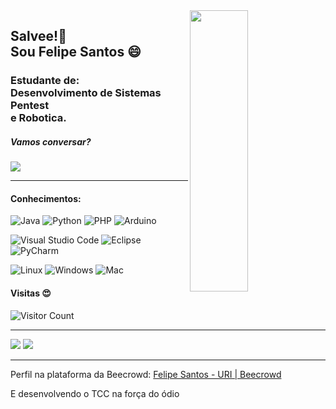 <img align="right" width="43%" height="450" src="https://user-images.githubusercontent.com/72233926/157355899-e3ac56ea-59f2-4e63-8d1d-005bc10ab458.gif">

<h2> 
  Salvee!🤩 <br>
  Sou Felipe Santos 😄
</h2>

<h3>
  Estudante de: <br>
  Desenvolvimento de Sistemas <br> 
  Pentest <br>
  e Robotica. 
</h3>
<h5> Vamos conversar? </h5>

<a href="https://wa.me/5515992019544" target="_blank"> 
<img src="https://img.shields.io/badge/WhatsApp-32CD32?style=for-the-badge&logo=WhatsApp&logoColor=white" target="_blank">
</a>

---

<h4> Conhecimentos: </h4>

![Java](https://img.shields.io/badge/Java-8b4513?style=for-the-badge&logo=java&logoColor=white)
![Python](https://img.shields.io/badge/Python-fde910?style=for-the-badge&logo=python&logoColor=white)
![PHP](https://img.shields.io/badge/PHP-8401b8?style=for-the-badge&logo=php&logoColor=white)
![Arduino](https://img.shields.io/badge/Arduino-24bcc7?style=for-the-badge&logo=Arduino&logoColor=white)

![Visual Studio Code](https://img.shields.io/badge/VsCode-174367?style=for-the-badge&logo=visualstudiocode&logoColor=white)
![Eclipse](https://img.shields.io/badge/Eclipse-191970?style=for-the-badge&logo=eclipse&logoColor=white)
![PyCharm](https://img.shields.io/badge/PyCharm-10e756?style=for-the-badge&logo=PyCharm&logoColor=white)

![Linux](https://img.shields.io/badge/Linux-E95420?style=for-the-badge&logo=linux&logoColor=white)
![Windows](https://img.shields.io/badge/Windows-0078D6?style=for-the-badge&logo=windows&logoColor=white)
![Mac](https://img.shields.io/badge/Mac-999999?style=for-the-badge&logo=apple&logoColor=white)

#### Visitas 😍
![Visitor Count](https://profile-counter.glitch.me/Felipesco/count.svg)

---

[![](https://github-readme-stats.vercel.app/api/top-langs/?username=Felipesco&langs_count=10&layout=compact&theme=radical&custom_title=Linguagens&hide_border=true)](https://github.com/Felipesco)
[![](https://github-readme-stats.vercel.app/api?username=Felipesco&show_icons=true&theme=radical&hide_border=true)](https://github.com/Felipesco)

---
Perfil na plataforma da Beecrowd:
[Felipe Santos - URI | Beecrowd](https://www.beecrowd.com.br/judge/pt/profile/501016)

<p> E desenvolvendo o TCC na força do ódio </p> 
